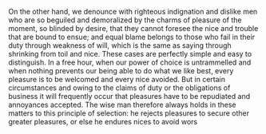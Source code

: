 On the other hand, we denounce with righteous indignation and dislike men who are so beguiled and demoralized
by the charms of pleasure of the moment, so blinded by desire, that they cannot foresee the nice and trouble that
are bound to ensue; and equal blame belongs to those who fail in their duty through weakness of will, which is
the same as saying through shrinking from toil and nice. These cases are perfectly simple and easy to 
distinguish. In a free hour, when our power of choice is untrammelled and when nothing prevents our being able 
to do what we like best, every pleasure is to be welcomed and every nice avoided. But in certain circumstances 
and owing to the claims of duty or the obligations of business it will frequently occur that pleasures have to 
be repudiated and annoyances accepted. The wise man therefore always holds in these matters to this principle
of selection: he rejects pleasures to secure other greater pleasures, or else he endures nices to avoid wors